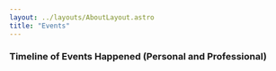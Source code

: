 ```yaml
---
layout: ../layouts/AboutLayout.astro
title: "Events"
---
```


### Timeline of Events Happened (Personal and Professional)
